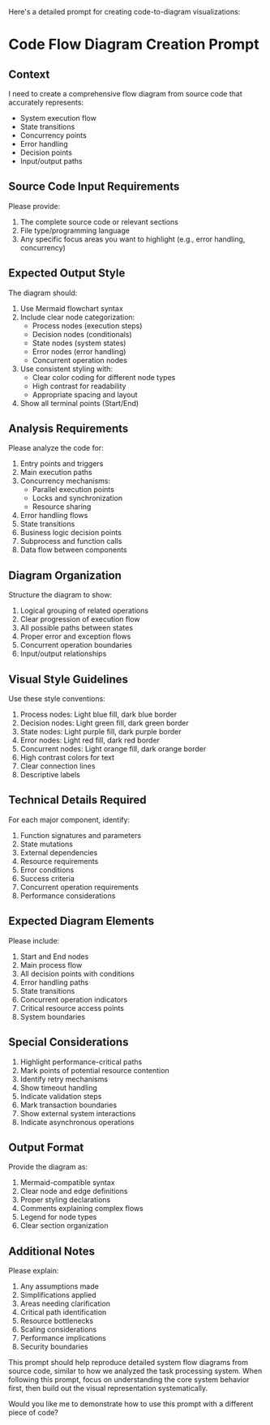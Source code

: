 Here's a detailed prompt for creating code-to-diagram visualizations:

# Code Flow Diagram Creation Prompt

## Context
I need to create a comprehensive flow diagram from source code that accurately represents:
- System execution flow
- State transitions
- Concurrency points
- Error handling
- Decision points
- Input/output paths

## Source Code Input Requirements
Please provide:
1. The complete source code or relevant sections
2. File type/programming language
3. Any specific focus areas you want to highlight (e.g., error handling, concurrency)

## Expected Output Style
The diagram should:
1. Use Mermaid flowchart syntax
2. Include clear node categorization:
   - Process nodes (execution steps)
   - Decision nodes (conditionals)
   - State nodes (system states)
   - Error nodes (error handling)
   - Concurrent operation nodes
3. Use consistent styling with:
   - Clear color coding for different node types
   - High contrast for readability
   - Appropriate spacing and layout
4. Show all terminal points (Start/End)

## Analysis Requirements
Please analyze the code for:
1. Entry points and triggers
2. Main execution paths
3. Concurrency mechanisms:
   - Parallel execution points
   - Locks and synchronization
   - Resource sharing
4. Error handling flows
5. State transitions
6. Business logic decision points
7. Subprocess and function calls
8. Data flow between components

## Diagram Organization
Structure the diagram to show:
1. Logical grouping of related operations
2. Clear progression of execution flow
3. All possible paths between states
4. Proper error and exception flows
5. Concurrent operation boundaries
6. Input/output relationships

## Visual Style Guidelines
Use these style conventions:
1. Process nodes: Light blue fill, dark blue border
2. Decision nodes: Light green fill, dark green border
3. State nodes: Light purple fill, dark purple border
4. Error nodes: Light red fill, dark red border
5. Concurrent nodes: Light orange fill, dark orange border
6. High contrast colors for text
7. Clear connection lines
8. Descriptive labels

## Technical Details Required
For each major component, identify:
1. Function signatures and parameters
2. State mutations
3. External dependencies
4. Resource requirements
5. Error conditions
6. Success criteria
7. Concurrent operation requirements
8. Performance considerations

## Expected Diagram Elements
Please include:
1. Start and End nodes
2. Main process flow
3. All decision points with conditions
4. Error handling paths
5. State transitions
6. Concurrent operation indicators
7. Critical resource access points
8. System boundaries

## Special Considerations
1. Highlight performance-critical paths
2. Mark points of potential resource contention
3. Identify retry mechanisms
4. Show timeout handling
5. Indicate validation steps
6. Mark transaction boundaries
7. Show external system interactions
8. Indicate asynchronous operations

## Output Format
Provide the diagram as:
1. Mermaid-compatible syntax
2. Clear node and edge definitions
3. Proper styling declarations
4. Comments explaining complex flows
5. Legend for node types
6. Clear section organization

## Additional Notes
Please explain:
1. Any assumptions made
2. Simplifications applied
3. Areas needing clarification
4. Critical path identification
5. Resource bottlenecks
6. Scaling considerations
7. Performance implications
8. Security boundaries

This prompt should help reproduce detailed system flow diagrams from source code, similar to how we analyzed the task processing system. When following this prompt, focus on understanding the core system behavior first, then build out the visual representation systematically.

Would you like me to demonstrate how to use this prompt with a different piece of code?
